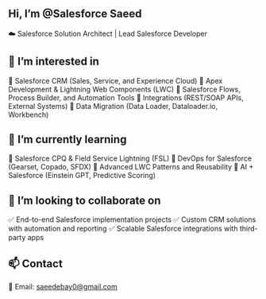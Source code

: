 ## Hi, I’m @Salesforce Saeed

☁️ Salesforce Solution Architect | Lead Salesforce Developer

## 👀 I’m interested in

🔹 Salesforce CRM (Sales, Service, and Experience Cloud)
🔹 Apex Development & Lightning Web Components (LWC)
🔹 Salesforce Flows, Process Builder, and Automation Tools
🔹 Integrations (REST/SOAP APIs, External Systems)
🔹 Data Migration (Data Loader, Dataloader.io, Workbench)

## 🌱 I’m currently learning

📌 Salesforce CPQ & Field Service Lightning (FSL)
📌 DevOps for Salesforce (Gearset, Copado, SFDX)
📌 Advanced LWC Patterns and Reusability
📌 AI + Salesforce (Einstein GPT, Predictive Scoring)

## 💞️ I’m looking to collaborate on

✅ End-to-end Salesforce implementation projects
✅ Custom CRM solutions with automation and reporting
✅ Scalable Salesforce integrations with third-party apps

## 📫 Contact

📧 Email: [saeedebay0@gmail.com](mailto:saeedebay0@gmail.com)
